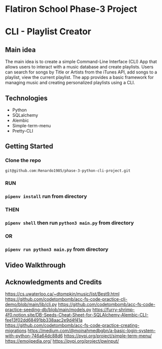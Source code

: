 # Flatiron School Phase-3 Project 
# CLI - Playlist Creator

## Main idea 

The main idea is to create a simple Command-Line Interface (CLI) App that allows users to interact with a music database and create playlists. Users can search for songs by Title or Artists from the iTunes API, add songs to a playlist, view the current playlist. The app provides a basic framework for managing music and creating personalized playlists using a CLI.

## Technologies
<ul>
    <li>Python</li>
    <li>SQLalchemy</li>
    <li>Alembic</li>
    <li>Simple-term-menu</li>   
    <li>Pretty-CLI</li>
</ul>

## Getting Started
### Clone the repo
```bash
git@github.com:Renardo1985/phase-3-python-cli-project.git
```
### RUN 
### `pipenv install` run from directory
### THEN
### `pipenv shell` then run `python3 main.py` from directory
### OR 
### `pipenv run python3 main.py` from directory



## Video Walkthrough 



## Acknowledgments and Credits

https://cs.uwaterloo.ca/~dtompkin/music/list/Best9.html
https://github.com/codetombomb/acc-fs-code-practice-cli-demo/blob/main/lib/cli.py
https://github.com/codetombomb/acc-fs-code-practice-seeding-db/blob/main/models.py
https://furry-shrimp-4f0.notion.site/DB-Seeds-Cheat-Sheet-for-SQLAlchemy-Alembic-CLI-fee13f02dd68491bb338aac2e9d4f41a
https://github.com/codetombomb/acc-fs-code-practice-creating-migrations
https://medium.com/@moinahmedbgbn/a-basic-login-system-with-python-746a64dc88d6
https://pypi.org/project/simple-term-menu/
https://emojipedia.org/
https://pypi.org/project/pwinput/